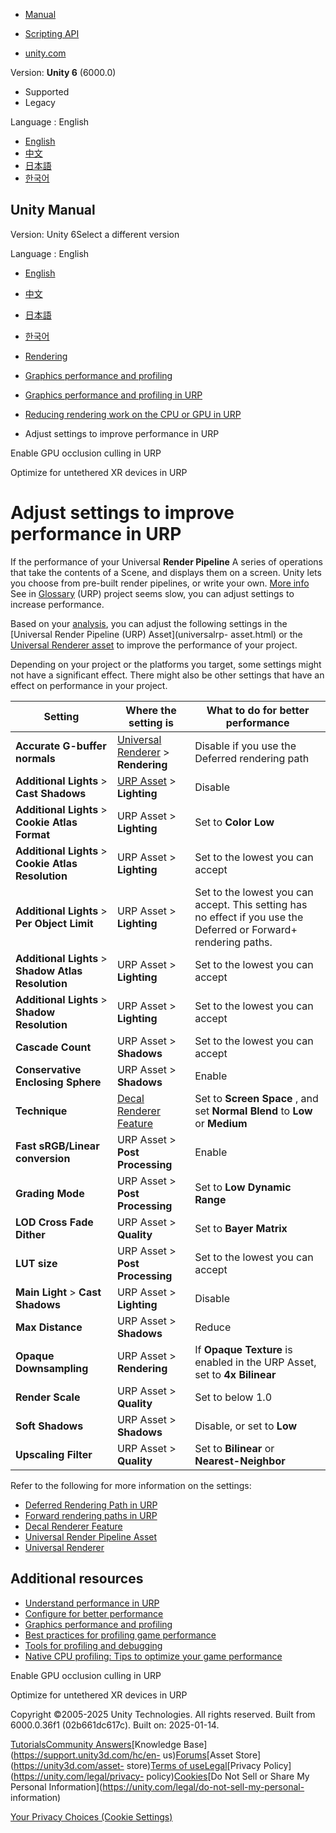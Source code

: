 [](https://docs.unity3d.com)

  * [Manual](../Manual/index.html)
  * [Scripting API](../ScriptReference/index.html)

  * [unity.com](https://unity.com/)

Version: **Unity 6** (6000.0)

  * Supported
  * Legacy

Language : English

  * [English](/Manual/urp/optimize-for-better-performance.html)
  * [中文](/cn/current/Manual/urp/optimize-for-better-performance.html)
  * [日本語](/ja/current/Manual/urp/optimize-for-better-performance.html)
  * [한국어](/kr/current/Manual/urp/optimize-for-better-performance.html)

[](https://docs.unity3d.com)

## Unity Manual

Version: Unity 6Select a different version

Language : English

  * [English](/Manual/urp/optimize-for-better-performance.html)
  * [中文](/cn/current/Manual/urp/optimize-for-better-performance.html)
  * [日本語](/ja/current/Manual/urp/optimize-for-better-performance.html)
  * [한국어](/kr/current/Manual/urp/optimize-for-better-performance.html)

  * [Rendering](../rendering-and-post-processing.html)
  * [Graphics performance and profiling](../graphics-performance-profiling.html)
  * [Graphics performance and profiling in URP](../graphics-performance-and-profiling-in-urp.html)
  * [Reducing rendering work on the CPU or GPU in URP](../OptimizingGraphicsPerformance-urp.html)
  * Adjust settings to improve performance in URP

[](../urp/gpu-culling.html)

Enable GPU occlusion culling in URP

[](../urp/xr-untethered-device-optimization.html)

Optimize for untethered XR devices in URP

# Adjust settings to improve performance in URP

If the performance of your Universal **Render Pipeline** A series of
operations that take the contents of a Scene, and displays them on a screen.
Unity lets you choose from pre-built render pipelines, or write your own.
[More info](../render-pipelines.html)  
See in [Glossary](../Glossary.html#Renderpipeline) (URP) project seems slow,
you can adjust settings to increase performance.

Based on your [analysis](analyze-your-project.html), you can adjust the
following settings in the [Universal Render Pipeline (URP) Asset](universalrp-
asset.html) or the [Universal Renderer asset](urp-universal-renderer.html) to
improve the performance of your project.

Depending on your project or the platforms you target, some settings might not
have a significant effect. There might also be other settings that have an
effect on performance in your project.

**Setting** | **Where the setting is** | **What to do for better performance**  
---|---|---  
**Accurate G-buffer normals** |  [Universal Renderer](urp-universal-renderer.html) > **Rendering** | Disable if you use the Deferred rendering path  
**Additional Lights** > **Cast Shadows** |  [URP Asset](universalrp-asset.html) > **Lighting** | Disable  
**Additional Lights** > **Cookie Atlas Format** | URP Asset > **Lighting** | Set to **Color Low**  
**Additional Lights** > **Cookie Atlas Resolution** | URP Asset > **Lighting** | Set to the lowest you can accept  
**Additional Lights** > **Per Object Limit** | URP Asset > **Lighting** | Set to the lowest you can accept. This setting has no effect if you use the Deferred or Forward+ rendering paths.  
**Additional Lights** > **Shadow Atlas Resolution** | URP Asset > **Lighting** | Set to the lowest you can accept  
**Additional Lights** > **Shadow Resolution** | URP Asset > **Lighting** | Set to the lowest you can accept  
**Cascade Count** | URP Asset > **Shadows** | Set to the lowest you can accept  
**Conservative Enclosing Sphere** | URP Asset > **Shadows** | Enable  
**Technique** | [Decal Renderer Feature](renderer-feature-decal.html) | Set to **Screen Space** , and set **Normal Blend** to **Low** or **Medium**  
**Fast sRGB/Linear conversion** | URP Asset > **Post Processing** | Enable  
**Grading Mode** | URP Asset > **Post Processing** | Set to **Low Dynamic Range**  
**LOD Cross Fade Dither** | URP Asset > **Quality** | Set to **Bayer Matrix**  
**LUT size** | URP Asset > **Post Processing** | Set to the lowest you can accept  
**Main Light** > **Cast Shadows** | URP Asset > **Lighting** | Disable  
**Max Distance** | URP Asset > **Shadows** | Reduce  
**Opaque Downsampling** | URP Asset > **Rendering** | If **Opaque Texture** is enabled in the URP Asset, set to **4x Bilinear**  
**Render Scale** | URP Asset > **Quality** | Set to below 1.0  
**Soft Shadows** | URP Asset > **Shadows** | Disable, or set to **Low**  
**Upscaling Filter** | URP Asset > **Quality** | Set to **Bilinear** or **Nearest-Neighbor**  
  
Refer to the following for more information on the settings:

  * [Deferred Rendering Path in URP](rendering/deferred-rendering-path-landing.html)
  * [Forward rendering paths in URP](rendering/forward-rendering-paths.html)
  * [Decal Renderer Feature](renderer-feature-decal.html)
  * [Universal Render Pipeline Asset](universalrp-asset.html)
  * [Universal Renderer](urp-universal-renderer.html)

## Additional resources

  * [Understand performance in URP](understand-performance.html)
  * [Configure for better performance](configure-for-better-performance.html)
  * [Graphics performance and profiling](https://docs.unity3d.com/Manual/graphics-performance-profiling.html)
  * [Best practices for profiling game performance](https://unity.com/how-to/best-practices-for-profiling-game-performance)
  * [Tools for profiling and debugging](https://unity.com/how-to/profiling-and-debugging-tools)
  * [Native CPU profiling: Tips to optimize your game performance](https://resources.unity.com/games/native-cpu-profiling-tips-to-optimize-your-game-performance)

[](../urp/gpu-culling.html)

Enable GPU occlusion culling in URP

[](../urp/xr-untethered-device-optimization.html)

Optimize for untethered XR devices in URP

Copyright ©2005-2025 Unity Technologies. All rights reserved. Built from
6000.0.36f1 (02b661dc617c). Built on: 2025-01-14.

[Tutorials](https://learn.unity.com/)[Community
Answers](https://answers.unity3d.com)[Knowledge
Base](https://support.unity3d.com/hc/en-
us)[Forums](https://forum.unity3d.com)[Asset Store](https://unity3d.com/asset-
store)[Terms of
use](https://docs.unity3d.com/Manual/TermsOfUse.html)[Legal](https://unity.com/legal)[Privacy
Policy](https://unity.com/legal/privacy-
policy)[Cookies](https://unity.com/legal/cookie-policy)[Do Not Sell or Share
My Personal Information](https://unity.com/legal/do-not-sell-my-personal-
information)

[Your Privacy Choices (Cookie Settings)](javascript:void\(0\);)

